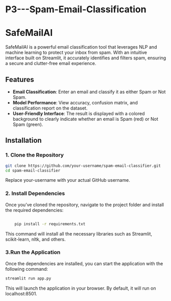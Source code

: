 # P3---Spam-Email-Classification
# SafeMailAI

SafeMailAI is a powerful email classification tool that leverages NLP and machine learning to protect your inbox from spam. With an intuitive interface built on Streamlit, it accurately identifies and filters spam, ensuring a secure and clutter-free email experience.


## Features

- **Email Classification**: Enter an email and classify it as either Spam or Not Spam.
- **Model Performance**: View accuracy, confusion matrix, and classification report on the dataset.
- **User-Friendly Interface**: The result is displayed with a colored background to clearly indicate whether an email is Spam (red) or Not Spam (green).

## Installation

### 1. Clone the Repository
```bash
git clone https://github.com/your-username/spam-email-classifier.git
cd spam-email-classifier
```
Replace your-username with your actual GitHub username.

### 2.  Install Dependencies

Once you’ve cloned the repository, navigate to the project folder and install the required dependencies:
```bash

    pip install -r requirements.txt

```
    
This command will install all the necessary libraries such as Streamlit, scikit-learn, nltk, and others.

### 3.Run the Application
Once the dependencies are installed, you can start the application with the following command:
  ```bash
  streamlit run app.py
```

This will launch the application in your browser. By default, it will run on localhost:8501.
